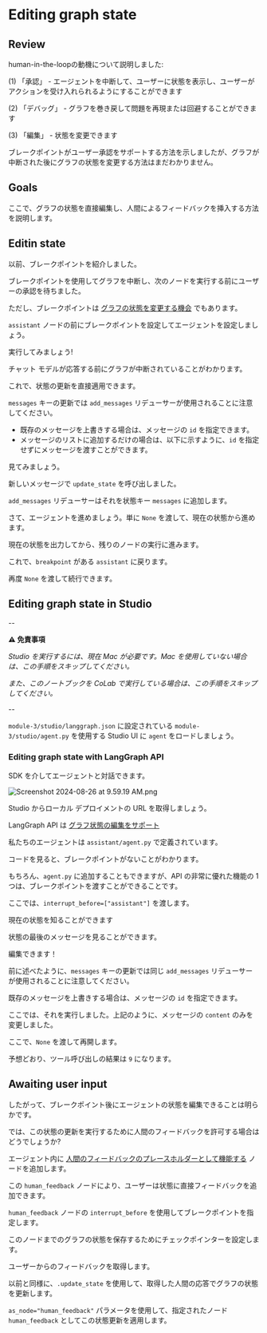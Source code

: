 # Editing graph state

## Review

human-in-the-loopの動機について説明しました:

(1) 「承認」 - エージェントを中断して、ユーザーに状態を表示し、ユーザーがアクションを受け入れられるようにすることができます

(2) 「デバッグ」 - グラフを巻き戻して問題を再現または回避することができます

(3) 「編集」 - 状態を変更できます

ブレークポイントがユーザー承認をサポートする方法を示しましたが、グラフが中断された後にグラフの状態を変更する方法はまだわかりません。

## Goals

ここで、グラフの状態を直接編集し、人間によるフィードバックを挿入する方法を説明します。

## Editin state

以前、ブレークポイントを紹介しました。

ブレークポイントを使用してグラフを中断し、次のノードを実行する前にユーザーの承認を待ちました。

ただし、ブレークポイントは [グラフの状態を変更する機会](https://langchain-ai.github.io/langgraph/how-tos/human_in_the_loop/edit-graph-state/) でもあります。

`assistant` ノードの前にブレークポイントを設定してエージェントを設定しましょう。

実行してみましょう!

チャット モデルが応答する前にグラフが中断されていることがわかります。

これで、状態の更新を直接適用できます。

`messages` キーの更新では `add_messages` リデューサーが使用されることに注意してください。

* 既存のメッセージを上書きする場合は、メッセージの `id` を指定できます。
* メッセージのリストに追加するだけの場合は、以下に示すように、`id` を指定せずにメッセージを渡すことができます。

見てみましょう。

新しいメッセージで `update_state` を呼び出しました。

`add_messages` リデューサーはそれを状態キー `messages` に追加します。

さて、エージェントを進めましょう。単に `None` を渡して、現在の状態から進めます。

現在の状態を出力してから、残りのノードの実行に進みます。

これで、`breakpoint` がある `assistant` に戻ります。

再度 `None` を渡して続行できます。

## Editing graph state in Studio

--

**⚠️ 免責事項**

*Studio を実行するには、現在 Mac が必要です。Mac を使用していない場合は、この手順をスキップしてください。*

*また、このノートブックを CoLab で実行している場合は、この手順をスキップしてください。*

--

`module-3/studio/langgraph.json` に設定されている `module-3/studio/agent.py` を使用する Studio UI に `agent` をロードしましょう。

### Editing graph state with LangGraph API

SDK を介してエージェントと対話できます。

![Screenshot 2024-08-26 at 9.59.19 AM.png](https://cdn.prod.website-files.com/65b8cd72835ceeacd4449a53/66dbaf2fbfb576f8e53ed930_edit-state-human-feedback1.png)

Studio からローカル デプロイメントの URL を取得しましょう。

LangGraph API は [グラフ状態の編集をサポート](https://langchain-ai.github.io/langgraph/cloud/how-tos/human_in_the_loop_edit_state/#initial-invocation)

私たちのエージェントは `assistant/agent.py` で定義されています。

コードを見ると、ブレークポイントがないことがわかります。

もちろん、`agent.py` に追加することもできますが、API の非常に優れた機能の 1 つは、ブレークポイントを渡すことができることです。

ここでは、`interrupt_before=["assistant"]` を渡します。

現在の状態を知ることができます

状態の最後のメッセージを見ることができます。

編集できます！

前に述べたように、`messages` キーの更新では同じ `add_messages` リデューサーが使用されることに注意してください。

既存のメッセージを上書きする場合は、メッセージの `id` を指定できます。

ここでは、それを実行しました。上記のように、メッセージの `content` のみを変更しました。

ここで、`None` を渡して再開します。

予想どおり、ツール呼び出しの結果は `9` になります。

## Awaiting user input

したがって、ブレークポイント後にエージェントの状態を編集できることは明らかです。

では、この状態の更新を実行するために人間のフィードバックを許可する場合はどうでしょうか?

エージェント内に [人間のフィードバックのプレースホルダーとして機能する](https://langchain-ai.github.io/langgraph/how-tos/human_in_the_loop/wait-user-input/#setup) ノードを追加します。

この `human_feedback` ノードにより、ユーザーは状態に直接フィードバックを追加できます。

`human_feedback` ノードの `interrupt_before` を使用してブレークポイントを指定します。

このノードまでのグラフの状態を保存するためにチェックポインターを設定します。

ユーザーからのフィードバックを取得します。

以前と同様に、`.update_state` を使用して、取得した人間の応答でグラフの状態を更新します。

`as_node="human_feedback"` パラメータを使用して、指定されたノード `human_feedback` としてこの状態更新を適用します。